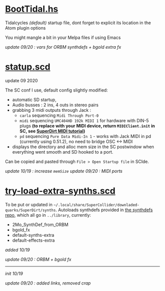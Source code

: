 # [BootTidal.hs](https://raw.githubusercontent.com/pierstu/tidalcycles/master/setup/BootTidal.hs)
Tidalcycles _(default)_ startup file, dont forget to explicit its location in the Atom plugin options 

You might mangle a bit in your Melpa files if using Emacs

_update 09/20 : vars for ORBM synthdefs + bgold extra fx_

# [statup.scd](https://raw.githubusercontent.com/pierstu/tidalcycles/master/setup/startup.scd)

update 09 2020 

The SC conf I use, default config slightly modified: 
- automatic SD startup, 
- Audio busses : 2 ins, 4 outs in stereo pairs  
- grabbing 3 midi outputs through Jack : 
    - `carla` sequencing `Midi Through Port-0`
    - `midi` sequencing `UMC404HD 192k MIDI 1` for hardware with DIN-5 plugs __(to replace with your MIDI device, return `MIDIClient.init` in SC, see [SuperDirt MIDI tutorial](https://tidalcycles.org/index.php/SuperDirt_MIDI_Tutorial))__
    - `pd` sequencing `Pure Data Midi-In 1` - works with Jack MIDI in pd (currently using 0.51.2), no need to bridge OSC <-> MIDI 
- displays the directory and alloc mem size in the SC postwindow when everything went smooth and SD hooked to a port.

Can be copied and pasted through `File > Open Startup file` in SCIde.

_update 10/19 : increase `memSize`_
_update 09/20 : MIDI ports_

# [try-load-extra-synths.scd](https://raw.githubusercontent.com/pierstu/tidalcycles/master/setup/try-load-extra-synths.scd)
To be put or updated in `~/.local/share/SuperCollider/downladed-quarks/SuperDirt/synths`. Autoloads synthdefs provided in [the synthdefs repo](https://github.com/pierstu/tidalcycles/tree/master/synthdefs), which all go in `../library`, currently:
- 2Mo_SynthDef_from_ORBM
- bgold_fx
- default-synths-extra
- default-effects-extra


_added 10/19_

_update 09/20 : ORBM + bgold fx_

___
_init 10/19_

_update 09/20 : added links, removed crap_
